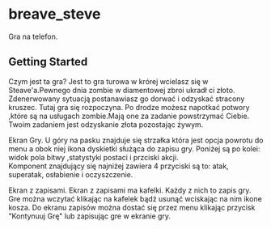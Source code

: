 # breave_steve
Gra na telefon.
## Getting Started

Czym jest ta gra?
 Jest to gra turowa w krórej wcielasz się w Steave'a.Pewnego dnia zombie w diamentowej zbroi ukradł ci złoto. 
 Zdenerwowany sytuacją postanawiasz go dorwać i odzyskać stracony kruszec. 
 Tutaj gra się rozpoczyna. 
 Po drodze możesz napotkać potwory ,które są na usługach zombie.Mają one za zadanie powstrzymać Ciebie. 
 Twoim zadaniem jest odzyskanie złota pozostając żywym.

Ekran Gry.
  U góry na pasku znajduje się strzałka która jest opcja powrotu do menu a obok niej ikona dyskietki służąca do zapisu gry.
  Poniżej są po kolei: widok pola bitwy ,statystyki postaci i przciski akcji.  
  Komponent znajdujący się najniżej zawiera 4 przyciski są to: atak, superatak, osłabienie i oczyszczenie. 

Ekran z zapisami.
  Ekran z zapisami ma kafelki.
  Każdy z nich to zapis gry.
  Gre można wczytać klikając na kafelek bądź usunąć wciskając na nim ikone kosza.
  Do ekranu zapisów można dostać się przez menu klikając przycisk "Kontynuuj Grę" lub zapisując gre w ekranie gry.
